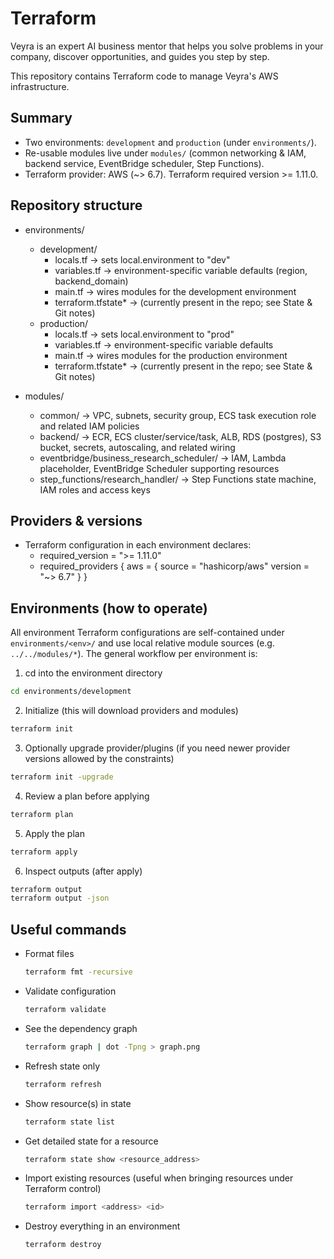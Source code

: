 # Terraform

Veyra is an expert AI business mentor that helps you solve problems in your company, discover opportunities, and guides you step by step.

This repository contains Terraform code to manage Veyra's AWS infrastructure.


## Summary
- Two environments: `development` and `production` (under `environments/`).
- Re-usable modules live under `modules/` (common networking & IAM, backend service, EventBridge scheduler, Step Functions).
- Terraform provider: AWS (~> 6.7). Terraform required version >= 1.11.0.


## Repository structure
- environments/
  - development/
    - locals.tf            -> sets local.environment to "dev"
    - variables.tf         -> environment-specific variable defaults (region, backend_domain)
    - main.tf              -> wires modules for the development environment
    - terraform.tfstate*   -> (currently present in the repo; see State & Git notes)
  - production/
    - locals.tf            -> sets local.environment to "prod"
    - variables.tf         -> environment-specific variable defaults
    - main.tf              -> wires modules for the production environment
    - terraform.tfstate*   -> (currently present in the repo; see State & Git notes)

- modules/
  - common/                 -> VPC, subnets, security group, ECS task execution role and related IAM policies
  - backend/                -> ECR, ECS cluster/service/task, ALB, RDS (postgres), S3 bucket, secrets, autoscaling, and related wiring
  - eventbridge/business_research_scheduler/ -> IAM, Lambda placeholder, EventBridge Scheduler supporting resources
  - step_functions/research_handler/         -> Step Functions state machine, IAM roles and access keys


## Providers & versions
- Terraform configuration in each environment declares:
  - required_version = ">= 1.11.0"
  - required_providers { aws = { source = "hashicorp/aws" version = "~> 6.7" } }


## Environments (how to operate)
All environment Terraform configurations are self-contained under `environments/<env>/` and use local relative module sources (e.g. `../../modules/*`). The general workflow per environment is:
1. cd into the environment directory
  ```sh
  cd environments/development
  ```

2. Initialize (this will download providers and modules)
  ```sh
  terraform init
  ```

3. Optionally upgrade provider/plugins (if you need newer provider versions allowed by the constraints)
  ```sh
  terraform init -upgrade
  ```

4. Review a plan before applying
  ```sh
  terraform plan
  ```

5. Apply the plan
  ```sh
  terraform apply
  ```

6. Inspect outputs (after apply)
  ```sh
  terraform output
  terraform output -json
  ```

## Useful commands
- Format files
  ```sh
  terraform fmt -recursive
  ```

- Validate configuration
  ```sh
  terraform validate
  ```

- See the dependency graph
  ```sh
  terraform graph | dot -Tpng > graph.png
  ```

- Refresh state only
  ```sh
  terraform refresh
  ```

- Show resource(s) in state
  ```sh
  terraform state list
  ```

- Get detailed state for a resource
  ```sh
  terraform state show <resource_address>
  ```

- Import existing resources (useful when bringing resources under Terraform control)
  ```sh
  terraform import <address> <id>
  ```

- Destroy everything in an environment
  ```sh
  terraform destroy
  ```
